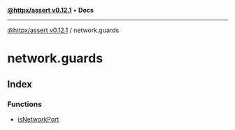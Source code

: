 [**@httpx/assert v0.12.1**](../README.md) • **Docs**

***

[@httpx/assert v0.12.1](../README.md) / network.guards

# network.guards

## Index

### Functions

- [isNetworkPort](functions/isNetworkPort.md)
